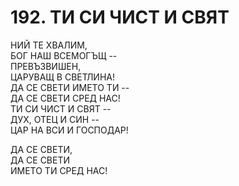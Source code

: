 # 192. ТИ СИ ЧИСТ И СВЯТ  
  
НИЙ ТЕ ХВАЛИМ,  
БОГ НАШ ВСЕМОГЪЩ --  
ПРЕВЪЗВИШЕН,  
ЦАРУВАЩ В СВЕТЛИНА!  
ДА СЕ СВЕТИ ИМЕТО ТИ --  
ДА СЕ СВЕТИ СРЕД НАС!  
ТИ СИ ЧИСТ И СВЯТ --  
ДУХ, ОТЕЦ И СИН --  
ЦАР НА ВСИ И ГОСПОДАР!  
  
ДА СЕ СВЕТИ,  
ДА СЕ СВЕТИ  
ИМЕТО ТИ СРЕД НАС!  
